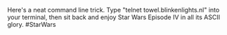 Here's a neat command line trick. Type "telnet towel.blinkenlights.nl" into your terminal, then sit back and enjoy Star Wars Episode IV in all its ASCII glory. #StarWars

